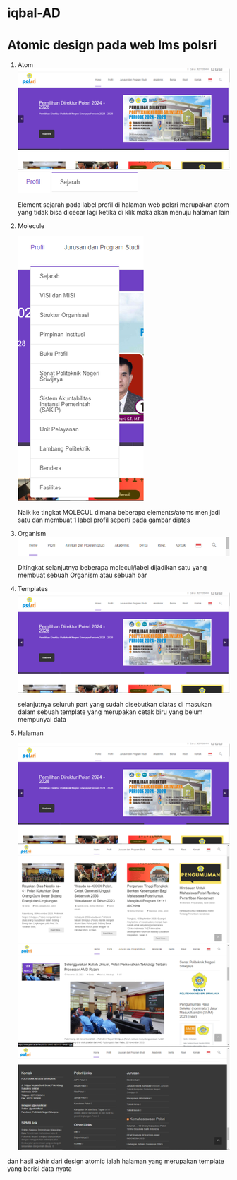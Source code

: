 # iqbal-AD

# Atomic design pada web lms polsri

1. Atom 
    ![example](https://raw.githubusercontent.com/Honk1time/iqbal-AD/main/media/ss1.png)
    ![example](https://raw.githubusercontent.com/Honk1time/iqbal-AD/main/media/atoms1.png)
    ![example](https://raw.githubusercontent.com/Honk1time/iqbal-AD/main/media/atoms2.png)

    Element sejarah pada label profil di halaman web polsri merupakan atom yang tidak bisa dicecar lagi ketika di klik maka
    akan menuju halaman lain


2. Molecule 
    
    
    ![example](https://raw.githubusercontent.com/Honk1time/iqbal-AD/main/media/molecules.png)

    Naik ke tingkat MOLECUL dimana beberapa elements/atoms men jadi satu dan membuat 1 label profil seperti pada gambar diatas

3. Organism 
   ![example](https://raw.githubusercontent.com/Honk1time/iqbal-AD/main/media/Organism.png)
    
    Ditingkat selanjutnya beberapa molecul/label dijadikan satu yang membuat sebuah Organism atau sebuah bar 

4. Templates 
   ![example](https://raw.githubusercontent.com/Honk1time/iqbal-AD/main/media/ss1.png)
     
     selanjutnya seluruh part yang sudah disebutkan diatas di masukan dalam sebuah template yang merupakan cetak biru yang belum mempunyai data

5. Halaman 

   ![example](https://raw.githubusercontent.com/Honk1time/iqbal-AD/main/media/ss1.png)
   ![example](https://raw.githubusercontent.com/Honk1time/iqbal-AD/main/media/ss2.png)
   ![example](https://raw.githubusercontent.com/Honk1time/iqbal-AD/main/media/ss3.png)
   ![example](https://raw.githubusercontent.com/Honk1time/iqbal-AD/main/media/ss4.png)

  dan hasil akhir dari design atomic ialah halaman yang merupakan template yang berisi data nyata

 

